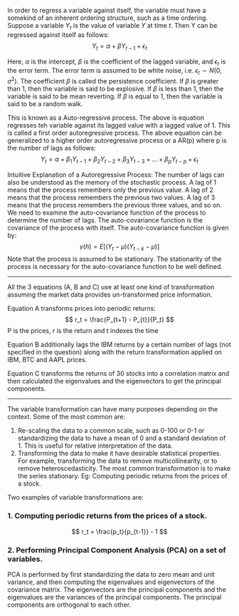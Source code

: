 In order to regress a variable against itself, the variable must have a somekind of an inherent ordering structure, such as a time ordering. Suppose a variable $Y_t$ is the value of variable $Y$ at time $t$. Then Y can be regressed against itself as follows: 
$$ Y_t = \alpha + \beta Y_{t-1} + \epsilon_t $$

 Here, $\alpha$ is the intercept, $\beta$ is the coefficient of the lagged variable, and $\epsilon_t$ is the error term. The error term is assumed to be white noise, i.e. $\epsilon_t \sim N(0, \sigma^2)$. The coefficient $\beta$ is called the persistence coefficient. If $\beta$ is greater than 1, then the variable is said to be explosive. If $\beta$ is less than 1, then the variable is said to be mean reverting. If $\beta$ is equal to 1, then the variable is said to be a random walk. 

This is known as a Auto-regressive process. The above is equation regresses teh variable against its lagged value with a lagged value of 1. This is called a first order autoregressive process. The above equation can be generalized to a higher order autoregressive process or a AR(p) where p is the number of lags as follows:
$$ Y_t = \alpha + \beta_1 Y_{t-1} + \beta_2 Y_{t-2} + \beta_3 Y_{t-3} + \dots + \beta_p Y_{t-p} + \epsilon_t $$

Intuitive Explanation of a Autoregressive Process:
The number of lags can also be understood as the memory of the stochastic process. A lag of 1 means that the process remembers only the previous value. A lag of 2 means that the process remembers the previous two values. A lag of 3 means that the process remembers the previous three values, and so on. We need to examine the auto-covariance function of the process to determine the number of lags. The auto-covariance function is the covariance of the process with itself. The auto-covariance function is given by:
 $$ \gamma(h) = E[(Y_t - \mu)(Y_{t-k} - \mu)] $$
 Note that the process is assumed to be stationary. The stationarity of the process is necessary for the auto-covariance function to be well defined. 

----
All the 3 equations (A, B and C) use at least one kind of transformation assuming the market data provides un-transformed price information.

Equation A transforms prices into periodic returns:
$$ r_t = \frac{P_{t+1} - P_{t}}{P_t} $$
P is the prices, r is the return and t indexes the time

Equation B additionally lags the IBM returns by a certain number of lags (not specified in the question) along with the return transformation applied on IBM, BTC and AAPL prices.

Equation C transforms the returns of 30 stocks into a correlation matrix and then calculated the eigenvalues and the eigenvectors to get the principal components.

----



 The variable transformation can have many purposes depending on the context. Some of the most common are:
1. Re-scaling the data to a common scale, such as 0-100 or 0-1 or standardizing the data to have a mean of 0 and a standard deviation of 1. This is useful for relative interpretation of the data.
2. Transforming the data to make it have desirable statistical properties. For example, transforming the data to remove multicollinearity, or to remove heteroscedasticity. The most common transformation is to make the series stationary. Eg: Computing periodic returns from the prices of a stock.

Two examples of variable transformations are:
### 1. Computing periodic returns from the prices of a stock.
 $$ r_t = \frac{p_t}{p_{t-1}} - 1 $$
### 2. Performing Principal Component Analysis (PCA) on a set of variables.
PCA is performed by first standardizing the data to zero mean and unit variance, and then computing the eigenvalues and eigenvectors of the covariance matrix. The eigenvectors are the principal components and the eigenvalues are the variances of the principal components. The principal components are orthogonal to each other.